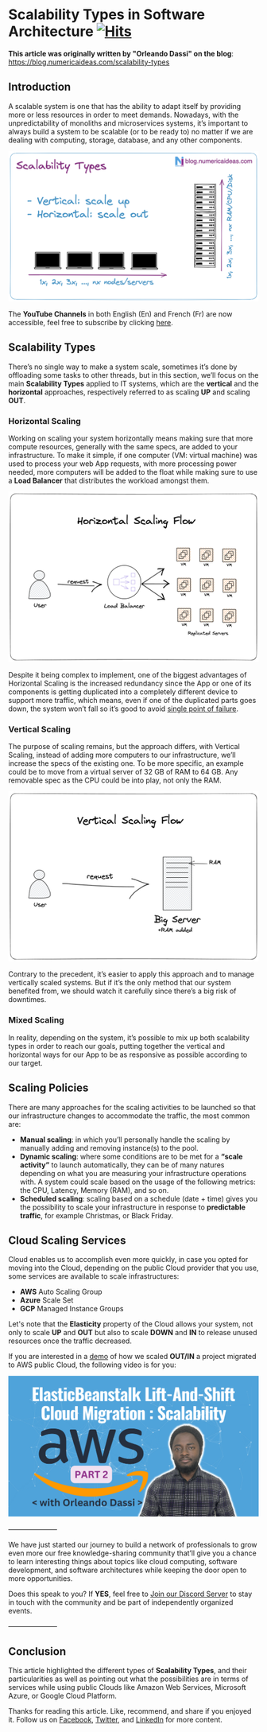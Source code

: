 # Scalability Types in Software Architecture&nbsp;[![Hits](https://hits.seeyoufarm.com/api/count/incr/badge.svg?url=https%3A%2F%2Fgithub.com%2Fnumerica-ideas%2Fcommunity%2Ftree%2Fmaster%2Farchitecture%2Fscalability-types-in-software-architecture&count_bg=%2379C83D&title_bg=%23555555&icon=&icon_color=%23E7E7E7&title=hits&edge_flat=false)](https://blog.numericaideas.com/scalability-types)

**This article was originally written by "Orleando Dassi" on the blog**: https://blog.numericaideas.com/scalability-types

## Introduction
A scalable system is one that has the ability to adapt itself by providing more or less resources in order to meet demands. Nowadays, with the unpredictability of monoliths and microservices systems, it’s important to always build a system to be scalable (or to be ready to) no matter if we are dealing with computing, storage, database, and any other components.

[![FeaturedImage](./images/scalability-types.png)](https://blog.numericaideas.com/scalability-types)

The **YouTube Channels** in both English (En) and French (Fr) are now accessible, feel free to subscribe by clicking [here](https://www.youtube.com/@numericaideas/channels?sub_confirmation=1).

## Scalability Types
There’s no single way to make a system scale, sometimes it’s done by offloading some tasks to other threads, but in this section, we’ll focus on the main **Scalability Types** applied to IT systems, which are the **vertical** and the **horizontal** approaches, respectively referred to as scaling **UP** and scaling **OUT**.

### Horizontal Scaling
Working on scaling your system horizontally means making sure that more compute resources, generally with the same specs, are added to your infrastructure. To make it simple, if one computer (VM: virtual machine) was used to process your web App requests, with more processing power needed, more computers will be added to the float while making sure to use a **Load Balancer** that distributes the workload amongst them.

![HorizontalScaling](./images/horizontal-scaling.png)

Despite it being complex to implement, one of the biggest advantages of Horizontal Scaling is the increased redundancy since the App or one of its components is getting duplicated into a completely different device to support more traffic, which means, even if one of the duplicated parts goes down, the system won’t fall so it’s good to avoid [single point of failure](https://en.wikipedia.org/wiki/Single_point_of_failure).

### Vertical Scaling
The purpose of scaling remains, but the approach differs, with Vertical Scaling, instead of adding more computers to our infrastructure, we’ll increase the specs of the existing one. To be more specific, an example could be to move from a virtual server of 32 GB of RAM to 64 GB. Any removable spec as the CPU could be into play, not only the RAM.

![VerticalScaling](./images/vertical-scaling.png)

Contrary to the precedent, it’s easier to apply this approach and to manage vertically scaled systems. But if it’s the only method that our system benefited from, we should watch it carefully since there’s a big risk of downtimes.

### Mixed Scaling
In reality, depending on the system, it’s possible to mix up both scalability types in order to reach our goals, putting together the vertical and horizontal ways for our App to be as responsive as possible according to our target.

## Scaling Policies
There are many approaches for the scaling activities to be launched so that our infrastructure changes to accommodate the traffic, the most common are:

- **Manual scaling**: in which you’ll personally handle the scaling by manually adding and removing instance(s) to the pool.
- **Dynamic scaling**: where some conditions are to be met for a **“scale activity”** to launch automatically, they can be of many natures depending on what you are measuring your infrastructure operations with. A system could scale based on the usage of the following metrics: the CPU, Latency, Memory (RAM), and so on.
- **Scheduled scaling**: scaling based on a schedule (date + time) gives you the possibility to scale your infrastructure in response to **predictable traffic**, for example Christmas, or Black Friday.

## Cloud Scaling Services
Cloud enables us to accomplish even more quickly, in case you opted for moving into the Cloud, depending on the public Cloud provider that you use, some services are available to scale infrastructures:

- **AWS** Auto Scaling Group
- **Azure** Scale Set
- **GCP** Managed Instance Groups

Let's note that the **Elasticity** property of the Cloud allows your system, not only to scale **UP** and **OUT** but also to scale **DOWN** and **IN** to release unused resources once the traffic decreased.

If you are interested in a [demo](https://www.youtube.com/watch?v=KHOxmHL5USI) of how we scaled **OUT/IN** a project migrated to AWS public Cloud, the following video is for you:

[![FeaturedImage](./images/scaling-lift-and-shift-cloud-migration-with-aws-elb.png)](https://www.youtube.com/watch?v=KHOxmHL5USI)

———————

We have just started our journey to build a network of professionals to grow even more our free knowledge-sharing community that’ll give you a chance to learn interesting things about topics like cloud computing, software development, and software architectures while keeping the door open to more opportunities.

Does this speak to you? If **YES**, feel free to [Join our Discord Server](https://discord.numericaideas.com) to stay in touch with the community and be part of independently organized events.

———————

## Conclusion
This article highlighted the different types of **Scalability Types**, and their particularities as well as pointing out what the possibilities are in terms of services while using public Clouds like Amazon Web Services, Microsoft Azure, or Google Cloud Platform.

Thanks for reading this article. Like, recommend, and share if you enjoyed it. Follow us on [Facebook](https://www.facebook.com/numericaideas), [Twitter](https://twitter.com/numericaideas), and [LinkedIn](https://www.linkedin.com/company/numericaideas) for more content.


